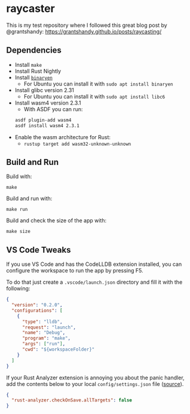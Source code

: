 # raycaster

This is my test repository where I followed this great blog post by @grantshandy: https://grantshandy.github.io/posts/raycasting/

## Dependencies

- Install `make`
- Install Rust Nightly
- Install [`binaryen`](https://github.com/WebAssembly/binaryen)
  - For Ubuntu you can install it with `sudo apt install binaryen`
- Install glibc version 2.31
  - For Ubuntu you can install it with `sudo apt install libc6`
- Install wasm4 version 2.3.1
  - With ASDF you can run:
  ```sh
  asdf plugin-add wasm4
  asdf install wasm4 2.3.1
  ```
- Enable the wasm architecture for Rust:
  - `rustup target add wasm32-unknown-unknown`

## Build and Run

Build with:

```
make
```

Build and run with:

```
make run
```

Build and check the size of the app with:

```
make size
```

## VS Code Tweaks

If you use VS Code and has the CodeLLDB extension installed, you can configure the workspace to run the app by pressing F5.

To do that just create a `.vscode/launch.json` directory and fill it with the following:

```json
{
  "version": "0.2.0",
  "configurations": [
    {
      "type": "lldb",
      "request": "launch",
      "name": "Debug",
      "program": "make",
      "args": ["run"],
      "cwd": "${workspaceFolder}"
    }
  ]
}
```

If your Rust Analyzer extension is annoying you about the panic handler, add the contents below to your local `config/settings.json` file ([source](https://github.com/rust-lang/rust-analyzer/issues/3801#issuecomment-1166269464)).

```json
{
  "rust-analyzer.checkOnSave.allTargets": false
}
```
